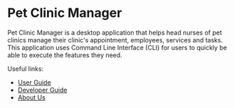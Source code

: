 # Pet Clinic Manager
Pet Clinic Manager is a desktop application that helps head nurses of pet clinics manage their clinic's appointment, employees, services and tasks.
This application uses Command Line Interface (CLI) for users to quickly be able to execute the features they need.

Useful links:
* [User Guide](UserGuide.md)
* [Developer Guide](DeveloperGuide.md)
* [About Us](AboutUs.md)
